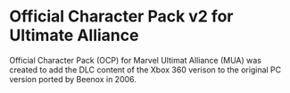 # Official Character Pack v2 for Ultimate Alliance
 Official Character Pack (OCP) for Marvel Ultimat Alliance (MUA) was created to add the DLC content of the Xbox 360 verison to the original PC version ported by Beenox in 2006.
